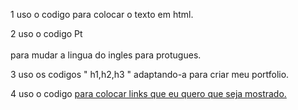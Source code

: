 
1 uso o codigo <html> para colocar o texto em html.

2 uso o codigo Pt <br></br> para mudar a lingua do ingles para protugues.

3 uso os codigos " h1,h2,h3 " adaptando-a para criar meu portfolio.

4 uso o codigo  <a href="URL">  para colocar links que eu quero que seja mostrado.
